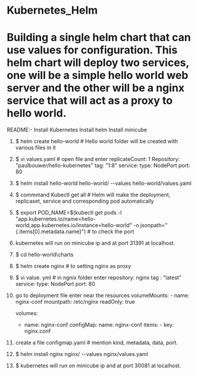 # Kubernetes_Helm
# Building  a single helm chart that can use values for configuration. This helm chart will deploy two services, one will be a simple hello world web server and the other will be a nginx service that will act as a proxy to hello world.
README:- 
Install Kubernetes
Install helm
Install minicube

1) $ helm create hello-world # Hello world folder will be created with various files in it
2) $ vi values.yaml # open file  and enter
replicateCount: 1
Repository: "paulbouwer/hello-kubernetes"
tag: "1:8"
service: 
 type: NodePort
 port: 80
3) $ helm install hello-world hello-world/ --values hello-world/values.yaml
4) $ commmand Kubectl get all # Helm will make the deployment, replicaset, service and corresponding pod automatically
5) $ export POD_NAME=$(kubectl get pods -l "app.kubernetes.io/name=hello-world,app.kubernetes.io/instance=hello-world" -o jsonpath="{.items[0].metadata.name}") # to check the port 
6) kubernetes will run on minicube ip and at port 31391 at localhost.
7) $ cd hello-world\charts
8) $ helm create nginx #  to setting nginx as proxy
9) $ vi value. yml # in ngnix folder 
 enter repository: nginx
       tag : "latest"
       service: 
       type: NodePort
       port: 80

10) go to deployment file 
    enter near the resources 
       volumeMounts:
          - name: nginx-conf
            mountpath: /etc/nginx
            readOnly: true
        
      volumes:
      - name: nginx-conf
        configMap:
           name: nginx-conf
           items:
              - key: nginx.conf
11) create a file configmap.yaml #  mention kind, metadata, data, port.
12) $ helm install nginx nginx/ --values nginx/values.yaml
13) $ kubernetes will run on minicube ip and at port 30081 at localhost.


